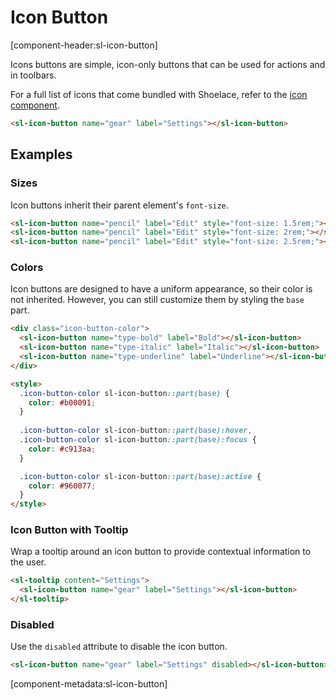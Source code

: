 # Icon Button

[component-header:sl-icon-button]

Icons buttons are simple, icon-only buttons that can be used for actions and in toolbars.

For a full list of icons that come bundled with Shoelace, refer to the [icon component](/components/icon).

```html preview
<sl-icon-button name="gear" label="Settings"></sl-icon-button>
```

## Examples

### Sizes

Icon buttons inherit their parent element's `font-size`.

```html preview
<sl-icon-button name="pencil" label="Edit" style="font-size: 1.5rem;"></sl-icon-button>
<sl-icon-button name="pencil" label="Edit" style="font-size: 2rem;"></sl-icon-button>
<sl-icon-button name="pencil" label="Edit" style="font-size: 2.5rem;"></sl-icon-button>
```

### Colors

Icon buttons are designed to have a uniform appearance, so their color is not inherited. However, you can still customize them by styling the `base` part.

```html preview
<div class="icon-button-color">
  <sl-icon-button name="type-bold" label="Bold"></sl-icon-button>
  <sl-icon-button name="type-italic" label="Italic"></sl-icon-button>
  <sl-icon-button name="type-underline" label="Underline"></sl-icon-button>
</div>

<style>
  .icon-button-color sl-icon-button::part(base) {
    color: #b00091;
  }
  
  .icon-button-color sl-icon-button::part(base):hover,
  .icon-button-color sl-icon-button::part(base):focus {
    color: #c913aa;
  }

  .icon-button-color sl-icon-button::part(base):active {
    color: #960077;
  }
</style>
```

### Icon Button with Tooltip

Wrap a tooltip around an icon button to provide contextual information to the user.

```html preview
<sl-tooltip content="Settings">
  <sl-icon-button name="gear" label="Settings"></sl-icon-button>
</sl-tooltip>
```

### Disabled

Use the `disabled` attribute to disable the icon button.

```html preview
<sl-icon-button name="gear" label="Settings" disabled></sl-icon-button>
```

[component-metadata:sl-icon-button]

